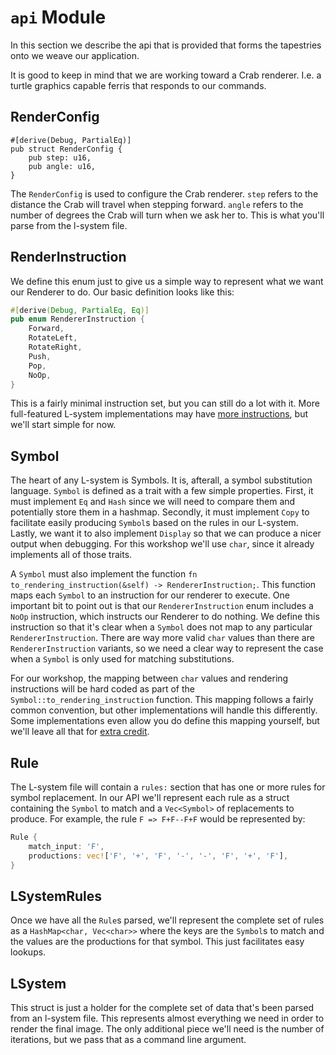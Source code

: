 # `api` Module

In this section we describe the api that is provided that forms the tapestries
onto we weave our application.

It is good to keep in mind that we are working toward a Crab renderer. I.e. a
turtle graphics capable ferris that responds to our commands.

## RenderConfig
```
#[derive(Debug, PartialEq)]
pub struct RenderConfig {
    pub step: u16,
    pub angle: u16,
}
```

The `RenderConfig` is used to configure the Crab renderer. `step` refers to the
distance the Crab will travel when stepping forward. `angle` refers to the
number of degrees the Crab will turn when we ask her to. This is what you'll parse from the l-system file.

## RenderInstruction

We define this enum just to give us a simple way to represent what we want our Renderer to do. Our basic definition looks like this:

```rust
#[derive(Debug, PartialEq, Eq)]
pub enum RendererInstruction {
    Forward,
    RotateLeft,
    RotateRight,
    Push,
    Pop,
    NoOp,
}
```

This is a fairly minimal instruction set, but you can still do a lot with it. More full-featured L-system implementations may have [more instructions](./extensions.md), but we'll start simple for now.


## Symbol

The heart of any L-system is Symbols. It is, afterall, a symbol substitution language. `Symbol` is defined as a trait with a few simple properties. First, it must implement `Eq` and `Hash` since we will need to compare them and potentially store them in a hashmap. Secondly, it must implement `Copy` to facilitate easily producing `Symbol`s based on the rules in our L-system. Lastly, we want it to also implement `Display` so that we can produce a nicer output when debugging. For this workshop we'll use `char`, since it already implements all of those traits.

A `Symbol` must also implement the function `fn to_rendering_instruction(&self) -> RendererInstruction;`. This function maps each `Symbol` to an instruction for our renderer to execute. One important bit to point out is that our `RendererInstruction` enum includes a `NoOp` instruction, which instructs our Renderer to do nothing. We define this instruction so that it's clear when a `Symbol` does not map to any particular `RendererInstruction`. There are way more valid `char` values than there are `RendererInstruction` variants, so we need a clear way to represent the case when a `Symbol` is only used for matching substitutions.

For our workshop, the mapping between `char` values and rendering instructions will be hard coded as part of the `Symbol::to_rendering_instruction` function. This mapping follows a fairly common convention, but other implementations will handle this differently. Some implementations even allow you do define this mapping yourself, but we'll leave all that for [extra credit](./extenstions.md).

## Rule

The L-system file will contain a `rules:` section that has one or more rules for symbol replacement. In our API we'll represent each rule as a struct containing the `Symbol` to match and a `Vec<Symbol>` of replacements to produce. For example, the rule `F => F+F--F+F` would be represented by:

```rust
Rule {
    match_input: 'F',
    productions: vec!['F', '+', 'F', '-', '-', 'F', '+', 'F'],
}
```

## LSystemRules

Once we have all the `Rule`s parsed, we'll represent the complete set of rules as a `HashMap<char, Vec<char>>` where the keys are the `Symbol`s to match and the values are the productions for that symbol. This just facilitates easy lookups.

## LSystem

This struct is just a holder for the complete set of data that's been parsed from an l-system file. This represents almost everything we need in order to render the final image. The only additional piece we'll need is the number of iterations, but we pass that as a command line argument.
